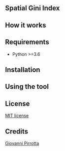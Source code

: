 ## Spatial Gini Index



How it works
------------



Requirements
------------
* Python >=3.6


Installation
-------------

Using the tool
--------------


License
-------
[MIT license](https://spdx.org/licenses/MIT.html)


Credits
-------
[Giovanni Pirrotta](mailto:giovanni.pirrotta@gmail.com)